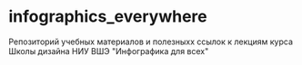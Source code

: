 # infographics_everywhere
 Репозиторий учебных материалов и полезныхх ссылок к лекциям курса Школы дизайна НИУ ВШЭ "Инфографика для всех"
